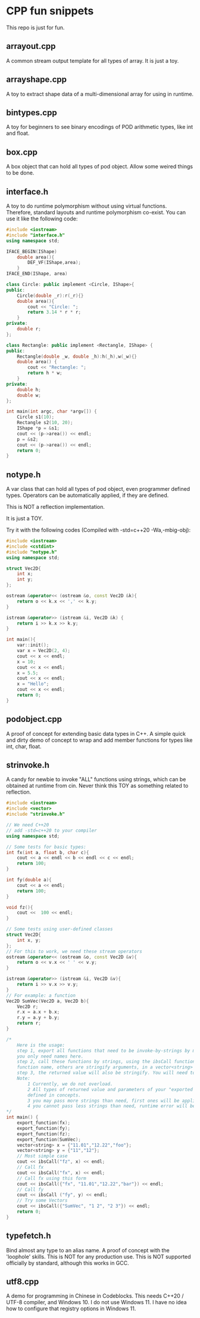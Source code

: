 # CPP fun snippets
This repo is just for fun.

## arrayout.cpp

A common stream output template for all types of array. It is just a toy.

## arrayshape.cpp

A toy to extract shape data of a multi-dimensional array for using in runtime.

## bintypes.cpp

A toy for beginners to see binary encodings of POD arithmetic types, like int and float.

## box.cpp

A box object that can hold all types of pod object. Allow some weired things to be done.

## interface.h

A toy to do runtime polymorphism without using virtual functions. Therefore, standard layouts and runtime polymorphism co-exist. You can use it like the following code:



```cpp
#include <iostream>
#include "interface.h"
using namespace std;

IFACE_BEGIN(IShape)
    double area(){
        DEF_VF(IShape,area);
    }
IFACE_END(IShape, area)

class Circle: public implement <Circle, IShape>{
public:
    Circle(double _r):r(_r){}
    double area(){
        cout << "Circle: ";
        return 3.14 * r * r;
    }
private:
    double r;
};

class Rectangle: public implement <Rectangle, IShape> {
public:
    Rectangle(double _w, double _h):h(_h),w(_w){}
    double area() {
        cout << "Rectangle: ";
        return h * w;
    }
private:
    double h;
    double w;
};

int main(int argc, char *argv[]) {
    Circle s1(10);
    Rectangle s2(10, 20);
    IShape *p = &s1;
    cout << (p->area()) << endl;
    p = &s2;
    cout << (p->area()) << endl;
    return 0;
}
```

## notype.h

A var class that can hold all types of pod object, even programmer defined types. Operators can be automatically applied, if they are defined.

This is NOT a reflection implementation.

It is just a TOY.

Try it with the following codes (Compiled with -std=c++20 -Wa,-mbig-obj):

```cpp
#include <iostream>
#include <cstdint>
#include "notype.h"
using namespace std;

struct Vec2D{
    int x;
    int y;
};

ostream &operator<< (ostream &o, const Vec2D &k){
    return o << k.x << ',' << k.y;
}

istream &operator>> (istream &i, Vec2D &k) {
    return i >> k.x >> k.y;
}

int main(){
    var::init();
    var x = Vec2D(2, 4);
    cout << x << endl;
    x = 10;
    cout << x << endl;
    x = 5.5;
    cout << x << endl;
    x = "Hello";
    cout << x << endl;
    return 0;
}

```

## podobject.cpp

A proof of concept for extending basic data types in C++. A simple quick and dirty demo of concept to wrap and add member functions for types like int, char, float. 

## strinvoke.h

A candy for newbie to invoke "ALL" functions using strings, which can be obtained at runtime from cin. Never think this TOY as something related to reflection.

```cpp
#include <iostream>
#include <vector>
#include "strinvoke.h"

// We need C++20
// add -std=c++20 to your compiler
using namespace std;

// Some tests for basic types:
int fx(int a, float b, char c){
    cout << a << endl << b << endl << c << endl;
    return 100;
}

int fy(double a){
    cout << a << endl;
    return 100;
}

void fz(){
    cout <<  100 << endl;
}

// Some tests using user-defined classes
struct Vec2D{
    int x, y;
};
// For this to work, we need these stream operators
ostream &operator<< (ostream &o, const Vec2D &v){
    return o << v.x << ' ' << v.y;
}

istream &operator>> (istream &i, Vec2D &v){
    return i >> v.x >> v.y;
}
// For example: a function
Vec2D SumVec(Vec2D a, Vec2D b){
    Vec2D r;
    r.x = a.x + b.x;
    r.y = a.y + b.y;
    return r;
}

/* 
    Here is the usage:
    step 1, export all functions that need to be invoke-by-strings by macors export_function(function_name)
    you only need names here.
    step 2, call these functions by strings, using the ibsCall function, the first parameter is the stringify 
    function name, others are stringify arguments, in a vector<string> container.
    step 3, the returned value will also be stringify. You will need to parse it yourself.
    Note:
        1 Currently, we do not overload.
        2 All types of returned value and parameters of your "exported function" must be "streamable", as we 
        defined in concepts.
        3 you may pass more strings than need, first ones will be applied. 
        4 you cannot pass less strings than need, runtime error will be thrown.
*/
int main() {
    export_function(fx);
    export_function(fy);
    export_function(fz);
    export_function(SumVec);
    vector<string> x = {"11.01","12.22","foo"};
    vector<string> y = {"11","12"};
    // Most simple case
    cout << ibsCall("fz", x) << endl;
    // Call fx
    cout << ibsCall("fx", x) << endl;
    // Call fx using this form
    cout << ibsCall({"fx", "11.01","12.22","bar"}) << endl;
    // Call fy
    cout << ibsCall ("fy", y) << endl;
    // Try some Vectors
    cout << ibsCall({"SumVec", "1 2", "2 3"}) << endl;
    return 0;
}

```

## typefetch.h

Bind almost any type to an alias name. A proof of concept with the 'loophole' skills. This is NOT for any production use. This is NOT supported officially by standard, although this works in GCC.

## utf8.cpp

A demo for programming in Chinese in Codeblocks. This needs C++20 / UTF-8 compiler, and Windows 10. I do not use Windows 11. I have no idea how to configure that registry options in Windows 11.
